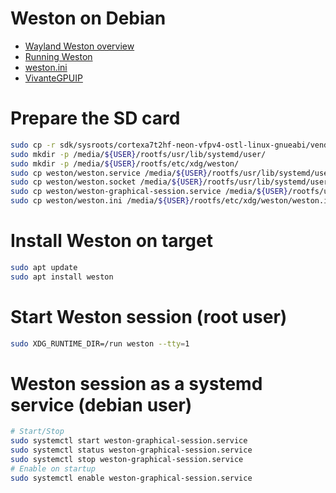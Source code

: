# Weston on Debian
* [Wayland Weston overview](https://wiki.st.com/stm32mpu/wiki/Wayland_Weston_overview)
* [Running Weston](https://wayland.pages.freedesktop.org/weston/toc/running-weston.html)
* [weston.ini](https://manpages.ubuntu.com/manpages/focal/man5/weston.ini.5.html)
* [VivanteGPUIP](https://www.verisilicon.com/en/IPPortfolio/VivanteGPUIP)

# Prepare the SD card
```bash
sudo cp -r sdk/sysroots/cortexa7t2hf-neon-vfpv4-ostl-linux-gnueabi/vendor/lib/* /media/${USER}/rootfs/lib
sudo mkdir -p /media/${USER}/rootfs/usr/lib/systemd/user/
sudo mkdir -p /media/${USER}/rootfs/etc/xdg/weston/
sudo cp weston/weston.service /media/${USER}/rootfs/usr/lib/systemd/user/
sudo cp weston/weston.socket /media/${USER}/rootfs/usr/lib/systemd/user/
sudo cp weston/weston-graphical-session.service /media/${USER}/rootfs/usr/lib/systemd/system/
sudo cp weston/weston.ini /media/${USER}/rootfs/etc/xdg/weston/weston.ini
```

# Install Weston on target
```bash
sudo apt update
sudo apt install weston
```

# Start Weston session (root user)
```bash
sudo XDG_RUNTIME_DIR=/run weston --tty=1
```

# Weston session as a systemd service (debian user)
```bash
# Start/Stop
sudo systemctl start weston-graphical-session.service
sudo systemctl status weston-graphical-session.service
sudo systemctl stop weston-graphical-session.service
# Enable on startup
sudo systemctl enable weston-graphical-session.service
```
